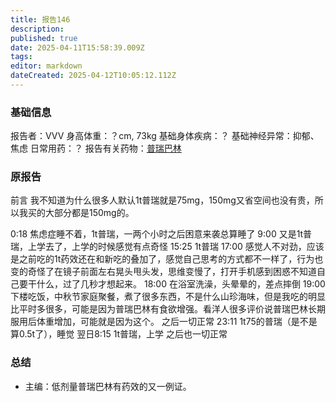 ```yaml
---
title: 报告146
description: 
published: true
date: 2025-04-11T15:58:39.009Z
tags: 
editor: markdown
dateCreated: 2025-04-12T10:05:12.112Z
---
```


### 基础信息
报告者：VVV
身高体重：？cm, 73kg
基础身体疾病：？
基础神经异常：抑郁、焦虑
日常用药：？
报告有关药物：[普瑞巴林](/drug/PR80)

### 原报告
前言
我不知道为什么很多人默认1t普瑞就是75mg，150mg又省空间也没有贵，所以我买的大部分都是150mg的。

0:18 焦虑症睡不着，1t普瑞，一两个小时之后困意来袭总算睡了
9:00 又是1t普瑞，上学去了，上学的时候感觉有点奇怪
15:25 1t普瑞
17:00 感觉人不对劲，应该是之前吃的1t药效还在和新吃的叠加了，感觉自己思考的方式都不一样了，行为也变的奇怪了在镜子前面左右晃头甩头发，思维变慢了，打开手机感到困惑不知道自己要干什么，过了几秒才想起来。
18:00 在浴室洗澡，头晕晕的，差点摔倒
19:00 下楼吃饭，中秋节家庭聚餐，煮了很多东西，不是什么山珍海味，但是我吃的明显比平时多很多，可能是因为普瑞巴林有食欲增强。看洋人很多评价说普瑞巴林长期服用后体重增加，可能就是因为这个。
之后一切正常
23:11 1t75的普瑞（是不是算0.5t了），睡觉
翌日8:15 1t普瑞，上学
之后也一切正常

### 总结
- 主编：低剂量普瑞巴林有药效的又一例证。